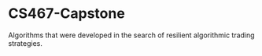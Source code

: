 # CS467-Capstone
Algorithms that were developed in the search of resilient algorithmic trading strategies.
